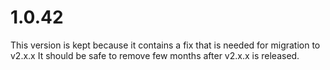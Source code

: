 # 1.0.42

This version is kept because it contains a fix that is needed for migration to v2.x.x
It should be safe to remove few months after v2.x.x is released.
